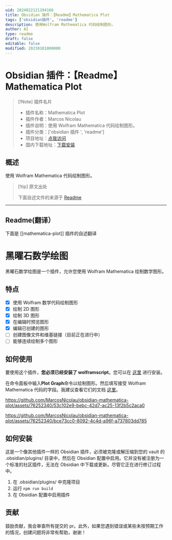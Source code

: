 ```yaml
---
uid: 2024022121194166
title: Obsidian 插件：【Readme】Mathematica Plot
tags: ['obsidian插件', 'readme']
description: 使用Wolfram Mathematica 代码绘制图形。
author: AI
type: readme
draft: false
editable: false
modified: 20230101000000
---
```


# Obsidian 插件：【Readme】Mathematica Plot

> [!Note] 插件名片
> - 插件名称：Mathematica Plot
> - 插件作者：Marcos Nicolau
> - 插件说明：使用 Wolfram Mathematica 代码绘制图形。
> - 插件分类：['obsidian 插件 ', 'readme']
> - 项目地址：[点我访问](https://github.com/MarcosNicolau/obsidian-mathematica-plot)
> - 国内下载地址：[下载安装](https://pkmer.cn/products/plugin/pluginMarket/?mathematica-plot)

## 概述

使用 Wolfram Mathematica 代码绘制图形。

> [!tip] 原文出处
>
>下面自述文件的来源于 [Readme](https://ghproxy.net/https://raw.githubusercontent.com/MarcosNicolau/obsidian-mathematica-plot/main/README.md)

---

## Readme(翻译）

下面是 [[mathematica-plot]] 插件的自述翻译

# 黑曜石数学绘图

黑曜石数学绘图是一个插件，允许您使用 Wolfram Mathematica 绘制数学图形。

## 特点

- [x] 使用 Wolfram 数学代码绘制图形
- [x] 绘制 2D 图形
- [x] 绘制 3D 图形
- [x] 在编辑时预览图形
- [x] 编辑已创建的图形
- [ ] 创建图像文件和维基链接（目前正在进行中）
- [ ] 能够连续绘制多个图形

## 如何使用

要使用这个插件，**您必须已经安装了 wolframscript**。您可以在 [这里](https://reference.wolfram.com/language/workflow/InstallWolframScript.html) 进行安装。

在命令面板中输入**Plot Graph**命令以绘制图形。然后填写接受 Wolfram Mathematica 代码的字段。我建议查看它们的文档 [这里](https://reference.wolfram.com/language/guide/FunctionVisualization.html)。

<https://github.com/MarcosNicolau/obsidian-mathematica-plot/assets/76252340/53c102e9-bebc-42d7-ac25-13f2b5c2aca0>

<https://github.com/MarcosNicolau/obsidian-mathematica-plot/assets/76252340/bce73cc0-8092-4c4d-a96f-a737803dd785>

## 如何安装

这是一个像其他插件一样的 Obsidian 插件，必须被克隆或解压缩到您的 vault 的 .obsidian/plugins/ 目录中，然后在 Obsidian 配置中启用。它并没有被注册为一个标准的社区插件，无法在 Obsidian 中下载或更新。尽管它正在进行修订过程中。

1. 在 .obsidian/plugins/ 中克隆项目
2. 运行 `npm run build`
3. 在 Obsidian 配置中启用插件

## 贡献

鼓励贡献，我会审查所有提交的 pr。此外，如果您遇到错误或某些未按预期工作的情况，创建问题将非常有帮助，谢谢！
